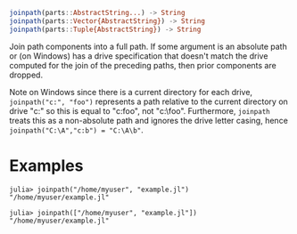 ```julia
joinpath(parts::AbstractString...) -> String
joinpath(parts::Vector{AbstractString}) -> String
joinpath(parts::Tuple{AbstractString}) -> String
```

Join path components into a full path. If some argument is an absolute path or (on Windows) has a drive specification that doesn't match the drive computed for the join of the preceding paths, then prior components are dropped.

Note on Windows since there is a current directory for each drive, `joinpath("c:", "foo")` represents a path relative to the current directory on drive "c:" so this is equal to "c:foo", not "c:\foo". Furthermore, `joinpath` treats this as a non-absolute path and ignores the drive letter casing, hence `joinpath("C:\A","c:b") = "C:\A\b"`.

# Examples

```jldoctest
julia> joinpath("/home/myuser", "example.jl")
"/home/myuser/example.jl"
```

```jldoctest
julia> joinpath(["/home/myuser", "example.jl"])
"/home/myuser/example.jl"
```
